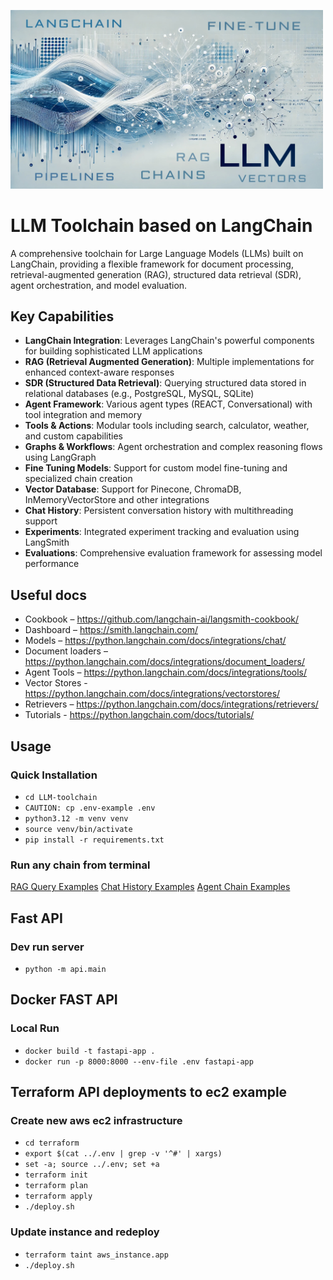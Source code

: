 <p align="left">
     <img alt="A tool that helps you stay focused longer and boost your work productivity" src="/LLM-toolchain.jpg" width="500" />
</p>


# LLM Toolchain based on LangChain

A comprehensive toolchain for Large Language Models (LLMs) built on LangChain, providing a flexible framework for document processing, retrieval-augmented generation (RAG), structured data retrieval (SDR), agent orchestration, and model evaluation.

## Key Capabilities

- **LangChain Integration**: Leverages LangChain's powerful components for building sophisticated LLM applications
- **RAG (Retrieval Augmented Generation)**: Multiple implementations for enhanced context-aware responses
- **SDR (Structured Data Retrieval)**: Querying structured data stored in relational databases (e.g., PostgreSQL, MySQL, SQLite)
- **Agent Framework**: Various agent types (REACT, Conversational) with tool integration and memory
- **Tools & Actions**: Modular tools including search, calculator, weather, and custom capabilities
- **Graphs & Workflows**: Agent orchestration and complex reasoning flows using LangGraph
- **Fine Tuning Models**: Support for custom model fine-tuning and specialized chain creation
- **Vector Database**: Support for Pinecone, ChromaDB, InMemoryVectorStore and other integrations
- **Chat History**: Persistent conversation history with multithreading support
- **Experiments**: Integrated experiment tracking and evaluation using LangSmith
- **Evaluations**: Comprehensive evaluation framework for assessing model performance

## Useful docs
- Cookbook – https://github.com/langchain-ai/langsmith-cookbook/
- Dashboard – https://smith.langchain.com/
- Models – https://python.langchain.com/docs/integrations/chat/
- Document loaders – https://python.langchain.com/docs/integrations/document_loaders/
- Agent Tools – https://python.langchain.com/docs/integrations/tools/
- Vector Stores - https://python.langchain.com/docs/integrations/vectorstores/
- Retrievers – https://python.langchain.com/docs/integrations/retrievers/
- Tutorials - https://python.langchain.com/docs/tutorials/

## Usage
### Quick Installation
- `cd LLM-toolchain`
- `CAUTION: cp .env-example .env`
- `python3.12 -m venv venv`
- `source venv/bin/activate`
- `pip install -r requirements.txt`

### Run any chain from terminal 
[RAG Query Examples](/docs/rag_chain_examples.md)
[Chat History Examples](/docs/chat_history_chain_examples.md)
[Agent Chain Examples](/docs/agent_chain_examples.md)

## Fast API
### Dev run server
- `python -m api.main`

## Docker FAST API
### Local Run
- `docker build -t fastapi-app .`
- `docker run -p 8000:8000 --env-file .env fastapi-app`

## Terraform API deployments to ec2 example

### Create new aws ec2 infrastructure
- `cd terraform`
- `export $(cat ../.env | grep -v '^#' | xargs)`
- `set -a; source ../.env; set +a`
- `terraform init`
- `terraform plan`
- `terraform apply`
- `./deploy.sh`

### Update instance and redeploy
- `terraform taint aws_instance.app`
- `./deploy.sh`